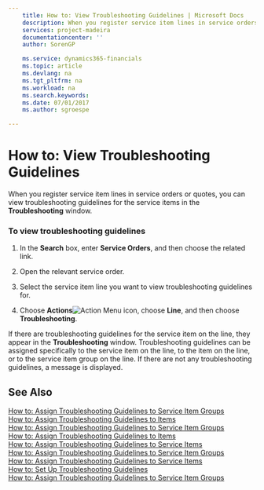 ```yaml
---
    title: How to: View Troubleshooting Guidelines | Microsoft Docs
    description: When you register service item lines in service orders or quotes, you can view troubleshooting guidelines for the service items in the **Troubleshooting** window.
    services: project-madeira
    documentationcenter: ''
    author: SorenGP

    ms.service: dynamics365-financials
    ms.topic: article
    ms.devlang: na
    ms.tgt_pltfrm: na
    ms.workload: na
    ms.search.keywords:
    ms.date: 07/01/2017
    ms.author: sgroespe

---
```

# How to: View Troubleshooting Guidelines
When you register service item lines in service orders or quotes, you can view troubleshooting guidelines for the service items in the **Troubleshooting** window.  
  
### To view troubleshooting guidelines  
  
1.  In the **Search** box, enter **Service Orders**, and then choose the related link.  
  
2.  Open the relevant service order.  
  
3.  Select the service item line you want to view troubleshooting guidelines for.  
  
4.  Choose **Actions**![Action Menu icon](../media/actionmenuicon.png "actionMenuIcon"), choose **Line**, and then choose **Troubleshooting**.  
  
 If there are troubleshooting guidelines for the service item on the line, they appear in the **Troubleshooting** window. Troubleshooting guidelines can be assigned specifically to the service item on the line, to the item on the line, or to the service item group on the line. If there are not any troubleshooting guidelines, a message is displayed.  
  
## See Also  
 [How to: Assign Troubleshooting Guidelines to Service Item Groups](../how-to-assign-troubleshooting-guidelines-to-service-item-groups.md)   
 [How to: Assign Troubleshooting Guidelines to Items](../how-to-assign-troubleshooting-guidelines-to-items.md)   
 [How to: Assign Troubleshooting Guidelines to Service Item Groups](../how-to-assign-troubleshooting-guidelines-to-service-item-groups.md)   
 [How to: Assign Troubleshooting Guidelines to Items](../how-to-assign-troubleshooting-guidelines-to-items.md)   
 [How to: Assign Troubleshooting Guidelines to Service Items](../how-to-assign-troubleshooting-guidelines-to-service-items.md)   
 [How to: Assign Troubleshooting Guidelines to Service Item Groups](../how-to-assign-troubleshooting-guidelines-to-service-item-groups.md)   
 [How to: Assign Troubleshooting Guidelines to Service Items](../how-to-assign-troubleshooting-guidelines-to-service-items.md)   
 [How to: Set Up Troubleshooting Guidelines](../how-to-set-up-troubleshooting-guidelines.md)   
 [How to: Assign Troubleshooting Guidelines to Service Item Groups](../how-to-assign-troubleshooting-guidelines-to-service-item-groups.md)